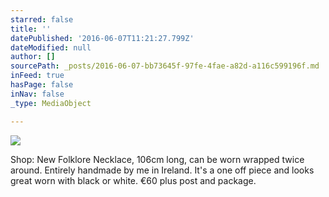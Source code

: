 ```yaml
---
starred: false
title: ''
datePublished: '2016-06-07T11:21:27.799Z'
dateModified: null
author: []
sourcePath: _posts/2016-06-07-bb73645f-97fe-4fae-a82d-a116c599196f.md
inFeed: true
hasPage: false
inNav: false
_type: MediaObject

---
```

![](https://the-grid-user-content.s3-us-west-2.amazonaws.com/7c5362b3-c02c-4b47-9796-3eef72ee842e.jpg)

Shop: New Folklore Necklace, 106cm long, can be worn wrapped twice around. Entirely handmade by me in Ireland. It's a one off piece and looks great worn with black or white. €60 plus post and package.